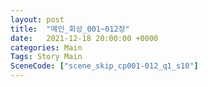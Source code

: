 ```yaml
---
layout: post
title:  "메인_회상_001~012장"
date:   2021-12-18 20:00:00 +0000
categories: Main
Tags: Story Main
SceneCode: ["scene_skip_cp001-012_q1_s10"]
---
```

